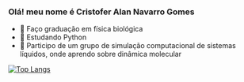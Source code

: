 ### Olá! meu nome é Cristofer Alan Navarro Gomes

- 🔭 Faço graduação em física biológica
- 🌱 Estudando Python
- 👯 Participo de um grupo de simulação computacional de sistemas líquidos, onde aprendo sobre dinâmica molecular

[![Top Langs](https://github-readme-stats.vercel.app/api/top-langs/?username=cristofergomes&layout=compact&show_icons=true&theme=react)](https://github.com/anuraghazra/github-readme-stats)

